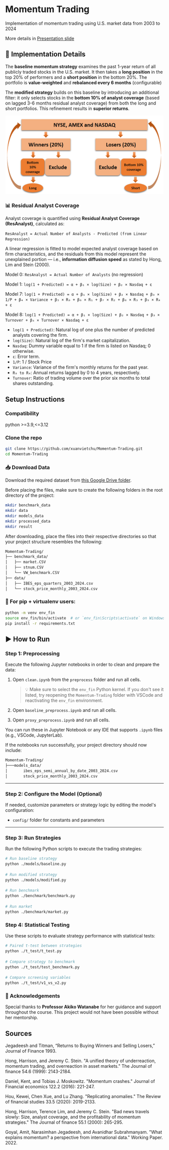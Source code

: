 # Momentum Trading
Implementation of momentum trading using U.S. market data from 2003 to 2024

More details in [Presentation slide](https://docs.google.com/presentation/d/12ly-klGXJP00pRBN3lptlji4UzezfFZwZJq_PUALpLU/edit?slide=id.g33e3490a09c_3_267#slide=id.g33e3490a09c_3_267)

## 🧠 Implementation Details

The **baseline momentum strategy** examines the past 1-year return of all publicly traded stocks in the U.S. market. It then takes a **long position** in the top 20% of performers and a **short position** in the bottom 20%. The portfolio is **value-weighted** and **rebalanced every 6 months** (configurable)

The **modified strategy** builds on this baseline by introducing an additional filter: it only selects stocks in the **bottom 10% of analyst coverage** (based on lagged 3-6 months residual analyst coverage) from both the long and short portfolios. This refinement results in **superior returns**.

![modified](<./assets/modified.png>)

### 📊 Residual Analyst Coverage

Analyst coverage is quantified using **Residual Analyst Coverage (ResAnalyst)**, calculated as:

`ResAnalyst = Actual Number of Analysts - Predicted (from Linear Regression)`

A linear regression is fitted to model expected analyst coverage based on firm characteristics, and the residuals from this model represent the unexplained portion — i.e., **information diffusion speed** as stated by Hong, Lim and Stein (2000).

Model 0: 
`ResAnalyst = Actual Number of Analysts` (no regression)

Model 1: 
`log(1 + Predicted) = α + β₁ × log(Size) + β₂ × Nasdaq + ε`

Model 7: 
`log(1 + Predicted) = α + β₁ × log(Size) + β₂ × Nasdaq + β₃ × 1/P + β₄ × Variance + β₅ × R₀ + β₆ × R₁ + β₇ × R₂ + β₈ × R₃ + β₉ × R₄ + ε`

Model 8:
`log(1 + Predicted) = α + β₁ × log(Size) + β₂ × Nasdaq + β₃ × Turnover + β₅ × Turnover × Nasdaq + ε`

- `log(1 + Predicted)`: Natural log of one plus the number of predicted analysts covering the firm.
- `log(Size)`: Natural log of the firm's market capitalization.
- `Nasdaq`: Dummy variable equal to 1 if the firm is listed on Nasdaq; 0 otherwise.
- `ε`: Error term.
- `1/P`: 1 / Stock Price
- `Variance`: Variance of the firm's monthly returns for the past year.
- `R₀ to R₄`: Annual returns lagged by 0 to 4 years, respectively.
- `Turnover`: Ratio of trading volume over the prior six months to total shares outstanding.

## Setup Instructions

### Compatibility
python >=3.9,<=3.12

### Clone the repo
```bash
git clone https://github.com/xuanvietchu/Momentum-Trading.git
cd Momentum-Trading
```

### 📥 Download Data

Download the required dataset from [this Google Drive folder](https://drive.google.com/drive/folders/1oNgrl9AGhgINerKbnNA3SlnJty-CsLpH?usp=sharing).

Before placing the files, make sure to create the following folders in the root directory of the project:
```bash
mkdir benchmark_data
mkdir data
mkdir models_data
mkdir processed_data
mkdir result
```

After downloading, place the files into their respective directories so that your project structure resembles the following:

```bash
Momentum-Trading/
├── benchmark_data/  
│   ├── market.CSV  
│   ├── stnum.CSV  
│   └── VW_benchmark.CSV  
├── data/  
│   ├── IBES_eps_quarters_2003_2024.csv  
│   └── stock_price_monthly_2003_2024.csv
```

### 🐍 For pip + virtualenv users:
```bash
python -m venv env_fin
source env_fin/bin/activate  # or `env_fin\Scripts\activate` on Windows
pip install -r requirements.txt
```
## ▶️ How to Run

### Step 1: Preprocessing

Execute the following Jupyter notebooks in order to clean and prepare the data:

1. Open `clean.ipynb` from the `preprocess` folder and run all cells.
   > 💡 Make sure to select the `env_fin` Python kernel. If you don't see it listed, try reopening the `Momentum-Trading` folder with VSCode and reactivating the `env_fin` environment.

2. Open `baseline_preprocess.ipynb` and run all cells.
3. Open `proxy_preprocess.ipynb` and run all cells.

You can run these in Jupyter Notebook or any IDE that supports `.ipynb` files (e.g., VSCode, JupyterLab).

If the notebooks run successfully, your project directory should now include:
```bash
Momentum-Trading/
├───models_data/
│       ibes_eps_semi_annual_by_date_2003_2024.csv
│       stock_price_monthly_2003_2024.csv
```
---


### Step 2: Configure the Model (Optional)

If needed, customize parameters or strategy logic by editing the model's configuration:
- `config/` folder for constants and parameters

---

### Step 3: Run Strategies

Run the following Python scripts to execute the trading strategies:

```bash
# Run baseline strategy
python ./models/baseline.py

# Run modified strategy
python ./models/modified.py

# Run benchmark
python ./benchmark/benchmark.py

# Run market
python ./benchmark/market.py
```

### Step 4: Statistical Testing

Use these scripts to evaluate strategy performance with statistical tests:
```bash
# Paired t-test between strategies
python ./t_test/t_test.py

# Compare strategy to benchmark
python ./t_test/test_benchmark.py

# Compare screening variables
python ./t_test/v1_vs_v2.py
```

### 🙏 Acknowledgements

Special thanks to **Professor Akiko Watanabe** for her guidance and support throughout the course. This project would not have been possible without her mentorship.

## Sources

Jegadeesh and Titman, “Returns to Buying Winners and Selling Losers,” Journal of Finance 1993. 

Hong, Harrison, and Jeremy C. Stein. "A unified theory of underreaction, momentum trading, and overreaction in asset markets." The Journal of finance 54.6 (1999): 2143-2184.

Daniel, Kent, and Tobias J. Moskowitz. "Momentum crashes." Journal of Financial economics 122.2 (2016): 221-247.

Hou, Kewei, Chen Xue, and Lu Zhang. "Replicating anomalies." The Review of financial studies 33.5 (2020): 2019-2133.

Hong, Harrison, Terence Lim, and Jeremy C. Stein. "Bad news travels slowly: Size, analyst coverage, and the profitability of momentum strategies." The Journal of finance 55.1 (2000): 265-295.

Goyal, Amit, Narasimhan Jegadeesh, and Avanidhar Subrahmanyam. "What explains momentum? a perspective from international data." Working Paper. 2022.
